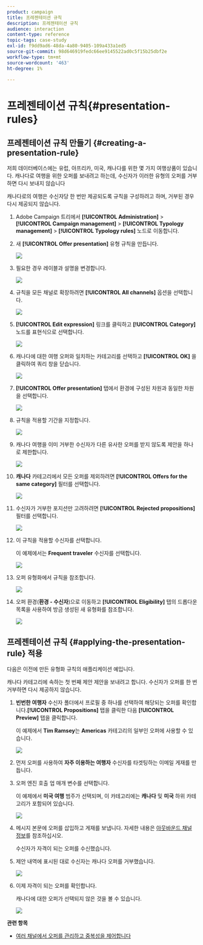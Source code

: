 ```yaml
---
product: campaign
title: 프레젠테이션 규칙
description: 프레젠테이션 규칙
audience: interaction
content-type: reference
topic-tags: case-study
exl-id: f9dd9ad6-48da-4a80-9405-109a433a1ed5
source-git-commit: 98d646919fedc66ee9145522ad0c5f15b25dbf2e
workflow-type: tm+mt
source-wordcount: '463'
ht-degree: 1%

---
```


# 프레젠테이션 규칙{#presentation-rules}

## 프레젠테이션 규칙 만들기 {#creating-a-presentation-rule}

저희 데이터베이스에는 유럽, 아프리카, 미국, 캐나다를 위한 몇 가지 여행상품이 있습니다. 캐나다로 여행을 위한 오퍼를 보내려고 하는데, 수신자가 이러한 유형의 오퍼를 거부하면 다시 보내지 않습니다

캐나다로의 여행은 수신자당 한 번만 제공되도록 규칙을 구성하려고 하며, 거부된 경우 다시 제공되지 않습니다.

1. Adobe Campaign 트리에서 **[!UICONTROL Administration]** > **[!UICONTROL Campaign management]** > **[!UICONTROL Typology management]** > **[!UICONTROL Typology rules]** 노드로 이동합니다.
1. 새 **[!UICONTROL Offer presentation]** 유형 규칙을 만듭니다.

   ![](assets/offer_typology_example_001.png)

1. 필요한 경우 레이블과 설명을 변경합니다.

   ![](assets/offer_typology_example_002.png)

1. 규칙을 모든 채널로 확장하려면 **[!UICONTROL All channels]** 옵션을 선택합니다.

   ![](assets/offer_typology_example_003.png)

1. **[!UICONTROL Edit expression]** 링크를 클릭하고 **[!UICONTROL Category]** 노드를 표현식으로 선택합니다.

   ![](assets/offer_typology_example_004.png)

1. 캐나다에 대한 여행 오퍼와 일치하는 카테고리를 선택하고 **[!UICONTROL OK]** 을 클릭하여 쿼리 창을 닫습니다.

   ![](assets/offer_typology_example_005.png)

1. **[!UICONTROL Offer presentation]** 탭에서 환경에 구성된 차원과 동일한 차원을 선택합니다.

   ![](assets/offer_typology_example_006.png)

1. 규칙을 적용할 기간을 지정합니다.

   ![](assets/offer_typology_example_007.png)

1. 캐나다 여행을 이미 거부한 수신자가 다른 유사한 오퍼를 받지 않도록 제안을 하나로 제한합니다.

   ![](assets/offer_typology_example_008.png)

1. **캐나다** 카테고리에서 모든 오퍼를 제외하려면 **[!UICONTROL Offers for the same category]** 필터를 선택합니다.

   ![](assets/offer_typology_example_020.png)

1. 수신자가 거부한 포지션만 고려하려면 **[!UICONTROL Rejected propositions]** 필터를 선택합니다.

   ![](assets/offer_typology_example_021.png)

1. 이 규칙을 적용할 수신자를 선택합니다.

   이 예제에서는 **Frequent traveler** 수신자를 선택합니다.

   ![](assets/offer_typology_example_009.png)

1. 오퍼 유형화에서 규칙을 참조합니다.

   ![](assets/offer_typology_example_013.png)

1. 오퍼 환경(**환경 - 수신자**)으로 이동하고 **[!UICONTROL Eligibility]** 탭의 드롭다운 목록을 사용하여 방금 생성된 새 유형화를 참조합니다.

   ![](assets/offer_typology_example_014.png)

## 프레젠테이션 규칙 {#applying-the-presentation-rule} 적용

다음은 이전에 만든 유형화 규칙의 애플리케이션 예입니다.

캐나다 카테고리에 속하는 첫 번째 제안 제안을 보내려고 합니다. 수신자가 오퍼를 한 번 거부하면 다시 제공하지 않습니다.

1. **빈번한 여행자** 수신자 폴더에서 프로필 중 하나를 선택하여 해당되는 오퍼를 확인합니다.**[!UICONTROL Propositions]** 탭을 클릭한 다음 **[!UICONTROL Preview]** 탭을 클릭합니다.

   이 예제에서 **Tim Ramsey**&#x200B;는 **Americas** 카테고리의 일부인 오퍼에 사용할 수 있습니다.

   ![](assets/offer_typology_example_015.png)

1. 먼저 오퍼를 사용하여 **자주 이용하는 여행자** 수신자를 타겟팅하는 이메일 게재를 만듭니다.
1. 오퍼 엔진 호출 업 매개 변수를 선택합니다.

   이 예제에서 **미국 여행** 범주가 선택되며, 이 카테고리에는 **캐나다** 및 **미국** 하위 카테고리가 포함되어 있습니다.

   ![](assets/offer_typology_example_016.png)

1. 메시지 본문에 오퍼를 삽입하고 게재를 보냅니다. 자세한 내용은 [아웃바운드 채널 정보](../../interaction/using/about-outbound-channels.md)를 참조하십시오.

   수신자가 자격이 되는 오퍼를 수신했습니다.

1. 제안 내역에 표시된 대로 수신자는 캐나다 오퍼를 거부했습니다.

   ![](assets/offer_typology_example_018.png)

1. 이제 자격이 되는 오퍼를 확인합니다.

   캐나다에 대한 오퍼가 선택되지 않은 것을 볼 수 있습니다.

   ![](assets/offer_typology_example_019.png)

**관련 항목**

* [여러 채널에서 오퍼를 관리하고 중복성을 제어합니다](https://helpx.adobe.com/campaign/kb/simplifying-campaign-management-acc.html#Manageoffersandcontrolredundancyacrosschannels)
